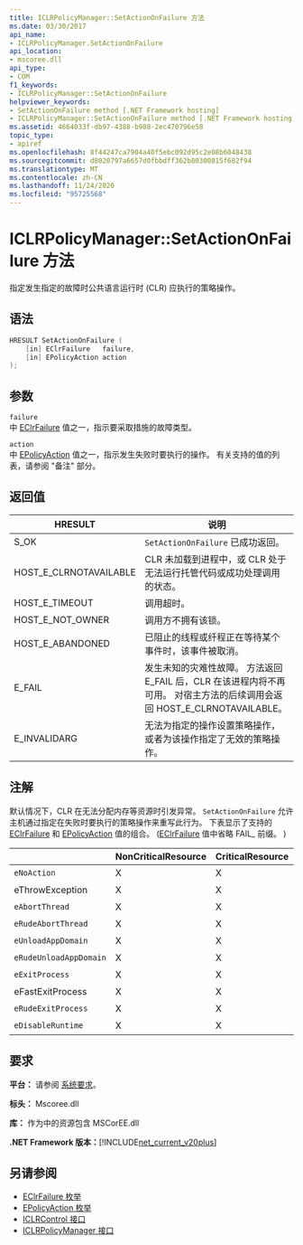 ```yaml
---
title: ICLRPolicyManager::SetActionOnFailure 方法
ms.date: 03/30/2017
api_name:
- ICLRPolicyManager.SetActionOnFailure
api_location:
- mscoree.dll
api_type:
- COM
f1_keywords:
- ICLRPolicyManager::SetActionOnFailure
helpviewer_keywords:
- SetActionOnFailure method [.NET Framework hosting]
- ICLRPolicyManager::SetActionOnFailure method [.NET Framework hosting]
ms.assetid: 4664033f-db97-4388-b988-2ec470796e58
topic_type:
- apiref
ms.openlocfilehash: 8f44247ca7904a40f5ebc092d95c2e08b6048438
ms.sourcegitcommit: d8020797a6657d0fbbdff362b80300815f682f94
ms.translationtype: MT
ms.contentlocale: zh-CN
ms.lasthandoff: 11/24/2020
ms.locfileid: "95725568"
---
```

# <a name="iclrpolicymanagersetactiononfailure-method"></a>ICLRPolicyManager::SetActionOnFailure 方法

指定发生指定的故障时公共语言运行时 (CLR) 应执行的策略操作。  
  
## <a name="syntax"></a>语法  
  
```cpp  
HRESULT SetActionOnFailure (  
    [in] EClrFailure   failure,  
    [in] EPolicyAction action  
);  
```  
  
## <a name="parameters"></a>参数  

 `failure`  
 中 [EClrFailure](eclrfailure-enumeration.md) 值之一，指示要采取措施的故障类型。  
  
 `action`  
 中 [EPolicyAction](epolicyaction-enumeration.md) 值之一，指示发生失败时要执行的操作。 有关支持的值的列表，请参阅 "备注" 部分。  
  
## <a name="return-value"></a>返回值  
  
|HRESULT|说明|  
|-------------|-----------------|  
|S_OK|`SetActionOnFailure` 已成功返回。|  
|HOST_E_CLRNOTAVAILABLE|CLR 未加载到进程中，或 CLR 处于无法运行托管代码或成功处理调用的状态。|  
|HOST_E_TIMEOUT|调用超时。|  
|HOST_E_NOT_OWNER|调用方不拥有该锁。|  
|HOST_E_ABANDONED|已阻止的线程或纤程正在等待某个事件时，该事件被取消。|  
|E_FAIL|发生未知的灾难性故障。 方法返回 E_FAIL 后，CLR 在该进程内将不再可用。 对宿主方法的后续调用会返回 HOST_E_CLRNOTAVAILABLE。|  
|E_INVALIDARG|无法为指定的操作设置策略操作，或者为该操作指定了无效的策略操作。|  
  
## <a name="remarks"></a>注解  

 默认情况下，CLR 在无法分配内存等资源时引发异常。 `SetActionOnFailure` 允许主机通过指定在失败时要执行的策略操作来重写此行为。 下表显示了支持的 [EClrFailure](eclrfailure-enumeration.md) 和 [EPolicyAction](epolicyaction-enumeration.md) 值的组合。  ([EClrFailure](eclrfailure-enumeration.md) 值中省略 FAIL_ 前缀。 )   
  
||NonCriticalResource|CriticalResource|FatalRuntime|OrphanedLock|StackOverflow|AccessViolation|CodeContract|  
|-|-------------------------|----------------------|------------------|------------------|-------------------|---------------------|------------------|  
|`eNoAction`|X|X||||不适用||  
|eThrowException|X|X||||不适用||  
|`eAbortThread`|X|X||||不适用|X|  
|`eRudeAbortThread`|X|X||||不适用|X|  
|`eUnloadAppDomain`|X|X||X||不适用|X|  
|`eRudeUnloadAppDomain`|X|X||X|X|不适用|X|  
|`eExitProcess`|X|X||X|X|不适用|X|  
|eFastExitProcess|X|X||X|X|不适用||  
|`eRudeExitProcess`|X|X|X|X|X|不适用||  
|`eDisableRuntime`|X|X|X|X|X|不适用||  
  
## <a name="requirements"></a>要求  

 **平台：** 请参阅 [系统要求](../../get-started/system-requirements.md)。  
  
 **标头：** Mscoree.dll  
  
 **库：** 作为中的资源包含 MSCorEE.dll  
  
 **.NET Framework 版本：**[!INCLUDE[net_current_v20plus](../../../../includes/net-current-v20plus-md.md)]  
  
## <a name="see-also"></a>另请参阅

- [EClrFailure 枚举](eclrfailure-enumeration.md)
- [EPolicyAction 枚举](epolicyaction-enumeration.md)
- [ICLRControl 接口](iclrcontrol-interface.md)
- [ICLRPolicyManager 接口](iclrpolicymanager-interface.md)
